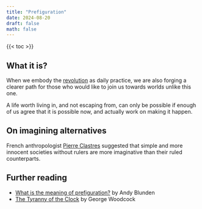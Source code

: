 ```yaml
---
title: "Prefiguration"
date: 2024-08-20
draft: false
math: false
---
```


{{< toc >}}

## What it is?

When we embody the [revolution](/revolution) as daily practice, we are
also forging a clearer path for those who would like to join us towards
world*s* unlike this one.

A life worth living in, and not escaping from, can only be possible if
enough of us agree that it is possible now, and actually work on making
it happen.

## On imagining alternatives

French anthropologist [Pierre Clastres](https://en.wikipedia.org/wiki/Pierre_Clastres) suggested that simple and more
innocent societies without rulers are more imaginative than their ruled
counterparts.

## Further reading

- [What is the meaning of prefiguration?](https://www.ethicalpolitics.org/ablunden/works/prefiguration.htm) by Andy Blunden
- [The Tyranny of the Clock](https://theanarchistlibrary.org/library/george-woodcock-the-tyranny-of-the-clock) by George Woodcock
